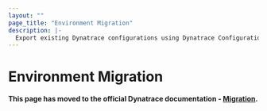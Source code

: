 ```yaml
---
layout: ""
page_title: "Environment Migration"
description: |-
  Export existing Dynatrace configurations using Dynatrace Configuration as Code via Terraform.
---
```


# Environment Migration

**This page has moved to the official Dynatrace documentation - [Migration](https://dt-url.net/s223qf5).**
